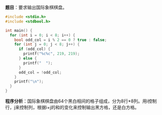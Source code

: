 **题目**：要求输出国际象棋棋盘。
```c
#include <stdio.h>
#include <stdbool.h>

int main() {
  for (int i = 0; i < 8; i++) {
    bool odd_col = i % 2 == 0 ? true : false;
    for (int j = 0; j < 8; j++) {
      if (odd_col) {
        printf("%c%c", 219, 219);
      } else {
        printf("  ");
      }
      odd_col = !odd_col;
    }
    printf("\n");
  }
} 
```
**程序分析**：国际象棋棋盘由64个黑白相间的格子组成，分为8行*8列。用i控制行，j来控制列，根据i+j的和的变化来控制输出黑方格，还是白方格。
